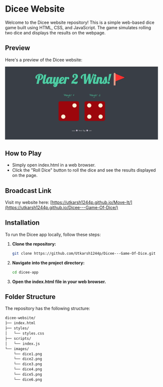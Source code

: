 # Dicee Website

Welcome to the Dicee website repository! This is a simple web-based dice game built using HTML, CSS, and JavaScript. The game simulates rolling two dice and displays the results on the webpage.

## Preview

Here's a preview of the Dicee website:

![Dicee Website Preview](images/dicee-preview.png)

## How to Play
* Simply open index.html in a web browser.
* Click the "Roll Dice" button to roll the dice and see the results displayed on the page.

## Broadcast Link

Visit my website here: [https://utkarsh1244p.github.io/Move-It/](https://utkarsh1244p.github.io/Dicee---Game-Of-Dice/)

## Installation

To run the Dicee app locally, follow these steps:

1. **Clone the repository:**

   ```bash
   git clone https://github.com/Utkarsh1244p/Dicee---Game-Of-Dice.git

2. **Navigate into the project directory:**

   ```bash
   cd dicee-app

3. **Open the index.html file in your web browser.**

## Folder Structure
The repository has the following structure:
```bash
dicee-website/
├── index.html
├── styles/
│   └── styles.css
├── scripts/
│   └── index.js
└── images/
    └── dice1.png
    └── dice2.png
    └── dice3.png
    └── dice4.png
    └── dice5.png
    └── dice6.png

